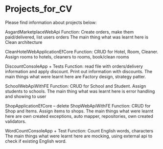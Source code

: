 # Projects_for_CV
Please find information about projects below:

AsgardMarketplaceWebApi
Function: Create orders, make them paid/delivered, list users orders
The main thing what was learnt here is Clean architecture

CleanHotelWebApplicationEfCore
Function: CRUD for Hotel, Room, Cleaner. Assign rooms to hotels, cleaners to rooms, book/clean rooms

DiscountConsoleApp + Tests
Function: read file with orders/delivery information and apply discount. Print out information with discounts.
The main things what were learnt here are Factory design, strategy patter.

SchoolWebApiWithFE
Function: CRUD for School and Student. Assign students to schools. 
The main thing what was learnt here is error handling and showing to user

ShopApplicationEfCore – delete
ShopWebApiWithFE
Function: CRUD for Shop and Items. Assign items to shops. 
The main things what were learnt here are own created exceptions, auto mapper, repositories, own created validators.

WordCountConsoleApp + Test
Function: Count English words, characters
The main things what were learnt here are mocking, using external api to check if existing English word. 
